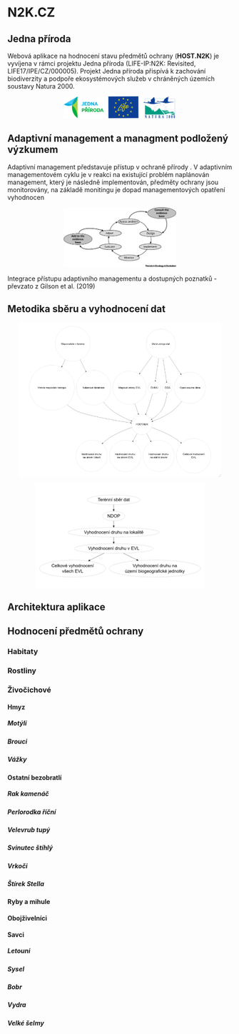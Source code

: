 N2K.CZ
================

## Jedna příroda

Webová aplikace na hodnocení stavu předmětů ochrany
(<strong>HOST.N2K</strong>) je vyvíjena v rámci projektu Jedna příroda
(LIFE-IP:N2K: Revisited, LIFE17/IPE/CZ/000005). Projekt Jedna příroda
přispívá k zachování biodiverzity a podpoře ekosystémových služeb v
chráněných územích soustavy Natura 2000.


<p align="center">

<img src="https://raw.githubusercontent.com/jonasgaigr/N2K.CZ/main/WWW/LOGO.jpg" alt="Integrace přístupu adaptivního managementu a dostupných poznatků - převzato z Gilson et al. (2019)" width="50%" height="50%" />

</p>

## Adaptivní management a managment podložený výzkumem

<p align="justify">
  
Adaptivní management představuje přístup v ochraně přírody . V adaptivním managementovém cyklu je v reakci na existující problém naplánován management, který je následně implementován, předměty ochrany jsou monitorovány, na základě monitingu je dopad managementových opatření vyhodnocen

</p>
  
<p align="center">  
  
<img src="https://raw.githubusercontent.com/jonasgaigr/N2K.CZ/main/WWW/cyklus.jpg" alt="Integrace přístupu adaptivního managementu a dostupných poznatků - převzato z Gilson et al. (2019)" width="50%" height="50%" />

</p>

<p align="center" class="caption">

Integrace přístupu adaptivního managementu a dostupných poznatků -
převzato z Gilson et al. (2019)

</p>

## Metodika sběru a vyhodnocení dat

<p align="center">  
  
<img src="https://raw.githubusercontent.com/jonasgaigr/N2K.CZ/main/WWW/flow_main.png" width="90%" height="90%" style="display: block; margin: auto;" />

</p>

<p align="center">  
  
<img src="https://raw.githubusercontent.com/jonasgaigr/N2K.CZ/main/WWW/flow_analysis.png" width="75%" height="75%" style="display: block; margin: auto;" />

</p>

## Architektura aplikace

## Hodnocení předmětů ochrany

### Habitaty

### Rostliny

### Živočichové

#### Hmyz

##### Motýli

##### Brouci

##### Vážky

#### Ostatní bezobratlí

##### Rak kamenáč

##### Perlorodka říční

##### Velevrub tupý

##### Svinutec štíhlý

##### Vrkoči

##### Štírek Stella

#### Ryby a mihule

#### Obojživelníci

#### Savci

##### Letouni

##### Sysel

##### Bobr

##### Vydra

##### Velké šelmy
